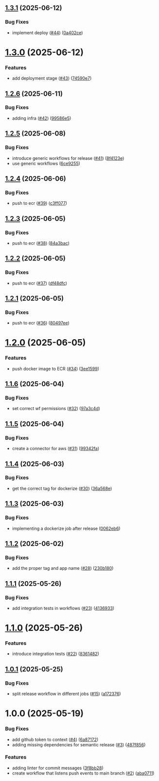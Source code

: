 ## [1.3.1](https://github.com/mcsides/std-onboarding-api/compare/v1.3.0...v1.3.1) (2025-06-12)


### Bug Fixes

* implement deploy ([#44](https://github.com/mcsides/std-onboarding-api/issues/44)) ([0a402ce](https://github.com/mcsides/std-onboarding-api/commit/0a402cef21582fb92fa10f4a56306795769b9199))

# [1.3.0](https://github.com/mcsides/std-onboarding-api/compare/v1.2.6...v1.3.0) (2025-06-12)


### Features

* add deployment stage ([#43](https://github.com/mcsides/std-onboarding-api/issues/43)) ([74590e7](https://github.com/mcsides/std-onboarding-api/commit/74590e7a6b7b427eb868807a2ff017fe9968220e))

## [1.2.6](https://github.com/mcsides/std-onboarding-api/compare/v1.2.5...v1.2.6) (2025-06-11)


### Bug Fixes

* adding infra ([#42](https://github.com/mcsides/std-onboarding-api/issues/42)) ([99586e5](https://github.com/mcsides/std-onboarding-api/commit/99586e5ff1b637d59a98ad6b9e36fd2ca45ce1af))

## [1.2.5](https://github.com/mcsides/std-onboarding-api/compare/v1.2.4...v1.2.5) (2025-06-08)


### Bug Fixes

* introduce generic workflows for release ([#41](https://github.com/mcsides/std-onboarding-api/issues/41)) ([8f4123e](https://github.com/mcsides/std-onboarding-api/commit/8f4123ebe42676185bf9ad1c585e2d783fce9f29))
* use generic workflows ([6ce9255](https://github.com/mcsides/std-onboarding-api/commit/6ce92552935922b1fb5b157215c271ac00f3994a))

## [1.2.4](https://github.com/mcsides/std-onboarding-api/compare/v1.2.3...v1.2.4) (2025-06-06)


### Bug Fixes

* push to ecr ([#39](https://github.com/mcsides/std-onboarding-api/issues/39)) ([c3ff077](https://github.com/mcsides/std-onboarding-api/commit/c3ff077e552de8db157a9195c23e52d125d04a28))

## [1.2.3](https://github.com/mcsides/std-onboarding-api/compare/v1.2.2...v1.2.3) (2025-06-05)


### Bug Fixes

* push to ecr ([#38](https://github.com/mcsides/std-onboarding-api/issues/38)) ([84a3bac](https://github.com/mcsides/std-onboarding-api/commit/84a3bac932e74a52551f0a3079ed127ced579242))

## [1.2.2](https://github.com/mcsides/std-onboarding-api/compare/v1.2.1...v1.2.2) (2025-06-05)


### Bug Fixes

* push to ecr ([#37](https://github.com/mcsides/std-onboarding-api/issues/37)) ([df48dfc](https://github.com/mcsides/std-onboarding-api/commit/df48dfc2596c4919b813cc857e28aba2541c8dfa))

## [1.2.1](https://github.com/mcsides/std-onboarding-api/compare/v1.2.0...v1.2.1) (2025-06-05)


### Bug Fixes

* push to ecr ([#36](https://github.com/mcsides/std-onboarding-api/issues/36)) ([80497ee](https://github.com/mcsides/std-onboarding-api/commit/80497ee6c51bd4126942d13056113ee9d5bf5a7b))

# [1.2.0](https://github.com/mcsides/std-onboarding-api/compare/v1.1.6...v1.2.0) (2025-06-05)


### Features

* push docker image to ECR ([#34](https://github.com/mcsides/std-onboarding-api/issues/34)) ([3ee1599](https://github.com/mcsides/std-onboarding-api/commit/3ee15997a1501ea3e74c2fad312673eb01db9f33))

## [1.1.6](https://github.com/mcsides/std-onboarding-api/compare/v1.1.5...v1.1.6) (2025-06-04)


### Bug Fixes

* set correct wf permissions ([#32](https://github.com/mcsides/std-onboarding-api/issues/32)) ([97a3c4d](https://github.com/mcsides/std-onboarding-api/commit/97a3c4d0efa6f64cefe9a0ab10073eb2f3c4b53c))

## [1.1.5](https://github.com/mcsides/std-onboarding-api/compare/v1.1.4...v1.1.5) (2025-06-04)


### Bug Fixes

* create a connector for aws ([#31](https://github.com/mcsides/std-onboarding-api/issues/31)) ([99342fa](https://github.com/mcsides/std-onboarding-api/commit/99342faee4cdcedf779e0f64babc4510e12c0cfb))

## [1.1.4](https://github.com/mcsides/std-onboarding-api/compare/v1.1.3...v1.1.4) (2025-06-03)


### Bug Fixes

* get the correct tag for dockerize ([#30](https://github.com/mcsides/std-onboarding-api/issues/30)) ([36a568e](https://github.com/mcsides/std-onboarding-api/commit/36a568e789cbd4f7433fb0766c571e37077606f9))

## [1.1.3](https://github.com/mcsides/std-onboarding-api/compare/v1.1.2...v1.1.3) (2025-06-03)


### Bug Fixes

* implementing a dockerize job after release ([0062eb6](https://github.com/mcsides/std-onboarding-api/commit/0062eb6d638b86f06021a4680ed4dbe594c2843c))

## [1.1.2](https://github.com/mcsides/std-onboarding-api/compare/v1.1.1...v1.1.2) (2025-06-02)


### Bug Fixes

* add the proper tag and app name ([#28](https://github.com/mcsides/std-onboarding-api/issues/28)) ([230b180](https://github.com/mcsides/std-onboarding-api/commit/230b18043b23a1fb4afe5df19ad2573ccc3fe485))

## [1.1.1](https://github.com/mcsides/std-onboarding-api/compare/v1.1.0...v1.1.1) (2025-05-26)


### Bug Fixes

* add integration tests in workflows ([#23](https://github.com/mcsides/std-onboarding-api/issues/23)) ([4136933](https://github.com/mcsides/std-onboarding-api/commit/41369339a5a36b52812f7d416a091f729ee8c9d0))

# [1.1.0](https://github.com/mcsides/std-onboarding-api/compare/v1.0.1...v1.1.0) (2025-05-26)


### Features

* introduce integration tests ([#22](https://github.com/mcsides/std-onboarding-api/issues/22)) ([8361482](https://github.com/mcsides/std-onboarding-api/commit/83614828723cc532c51e5a3cf8b2d85c079dcfd4))

## [1.0.1](https://github.com/mcsides/std-onboarding-api/compare/v1.0.0...v1.0.1) (2025-05-25)


### Bug Fixes

* split release workflow in different jobs ([#15](https://github.com/mcsides/std-onboarding-api/issues/15)) ([a172376](https://github.com/mcsides/std-onboarding-api/commit/a1723761de74031eb1ada7d57830dcf4f688072e))

# 1.0.0 (2025-05-19)


### Bug Fixes

* add github token to context ([#4](https://github.com/mcsides/onboarding-svc/issues/4)) ([6a87172](https://github.com/mcsides/onboarding-svc/commit/6a87172af7ed5e00342d9a8e445611fa4ba03dfd))
* adding missing dependencies for semantic release ([#3](https://github.com/mcsides/onboarding-svc/issues/3)) ([487f856](https://github.com/mcsides/onboarding-svc/commit/487f856fe56279e10b72a2bd2cd3f605d1055ffe))


### Features

* adding linter for commit messages ([3f8bb28](https://github.com/mcsides/onboarding-svc/commit/3f8bb289fe3118071aebfdc1c2051a2772504f59))
* create workflow that listens push events to main branch ([#2](https://github.com/mcsides/onboarding-svc/issues/2)) ([aba0711](https://github.com/mcsides/onboarding-svc/commit/aba0711385f341dd8cbe232b6a270b2a5074beb7))
